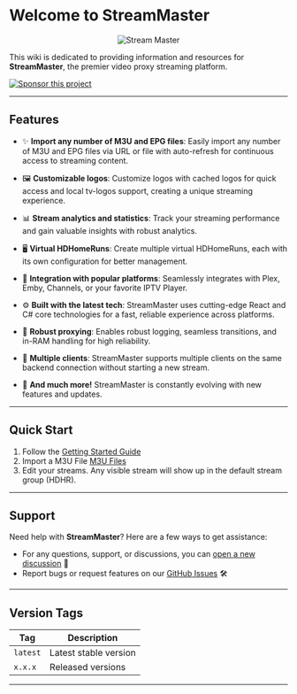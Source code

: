 # Welcome to StreamMaster

<p align="center">
  <img src="assets/sm_logo.png" alt="Stream Master" />
</p>

This wiki is dedicated to providing information and resources for **StreamMaster**, the premier video proxy streaming platform.

[![Sponsor this project](https://img.shields.io/badge/Sponsor-%E2%9D%A4-pink)](https://www.patreon.com/user?u=52683080)

---

## Features

- ✨ **Import any number of M3U and EPG files**: Easily import any number of M3U and EPG files via URL or file with auto-refresh for continuous access to streaming content.
- 🖼️ **Customizable logos**: Customize logos with cached logos for quick access and local tv-logos support, creating a unique streaming experience.

- 📊 **Stream analytics and statistics**: Track your streaming performance and gain valuable insights with robust analytics.

- 🖥️ **Virtual HDHomeRuns**: Create multiple virtual HDHomeRuns, each with its own configuration for better management.

- 🔗 **Integration with popular platforms**: Seamlessly integrates with Plex, Emby, Channels, or your favorite IPTV Player.

- ⚙️ **Built with the latest tech**: StreamMaster uses cutting-edge React and C# core technologies for a fast, reliable experience across platforms.

- 🚀 **Robust proxying**: Enables robust logging, seamless transitions, and in-RAM handling for high reliability.

- 👥 **Multiple clients**: StreamMaster supports multiple clients on the same backend connection without starting a new stream.

- 🎉 **And much more!** StreamMaster is constantly evolving with new features and updates.

---

## Quick Start

1. Follow the [Getting Started Guide](GettingStarted.md)
2. Import a M3U File [M3U Files](M3U.md)
3. Edit your streams. Any visible stream will show up in the default stream group (HDHR).

---

## Support

Need help with **StreamMaster**? Here are a few ways to get assistance:

- For any questions, support, or discussions, you can [open a new discussion](https://github.com/carlreid/StreamMaster/discussions) 💬
- Report bugs or request features on our [GitHub Issues](https://github.com/carlreid/StreamMaster/issues) 🛠️

---

## Version Tags

| Tag      | Description           |
| -------- | --------------------- |
| `latest` | Latest stable version |
| `x.x.x`  | Released versions     |

---

